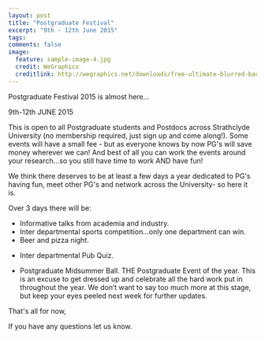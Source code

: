 ```yaml
---
layout: post
title: "Postgraduate Festival"
excerpt: "9th - 12th June 2015"
tags:
comments: false
image:
  feature: sample-image-4.jpg
  credit: WeGraphics
  creditlink: http://wegraphics.net/downloads/free-ultimate-blurred-background-pack/
---
```


Postgraduate Festival 2015 is almost here...

9th-12th JUNE 2015

This is open to all Postgraduate students and Postdocs across Strathclyde University (no membership required, just sign up and come along!). Some events will have a small fee - but as everyone knows by now PG's will save money wherever we can! And best of all you can work the events around your research...so you still have time to work AND have fun!

We think there deserves to be at least a few days a year dedicated to PG's having fun, meet other PG's and network across the University- so here it is.

Over 3 days there will be:

- Informative talks from academia and industry.
- Inter departmental sports competition...only one department can win.
- Beer and pizza night.
* Inter departmental Pub Quiz.
- Postgraduate Midsummer Ball. THE Postgraduate Event of the year. This is an excuse to get dressed up and celebrate all the hard work put in throughout the year. We don’t want to say too much more at this stage, but keep your eyes peeled next week for further updates.

That's all for now,

If you have any questions let us know.
